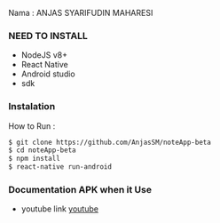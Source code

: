Nama : ANJAS SYARIFUDIN MAHARESI

### NEED TO INSTALL

- NodeJS v8+
- React Native
- Android studio
- sdk 

### Instalation

How to Run :

```sh
$ git clone https://github.com/AnjasSM/noteApp-beta
$ cd noteApp-beta
$ npm install
$ react-native run-android
```

### Documentation APK when it Use

- youtube link [youtube](https://youtu.be/G-lVh5U-0v4)
